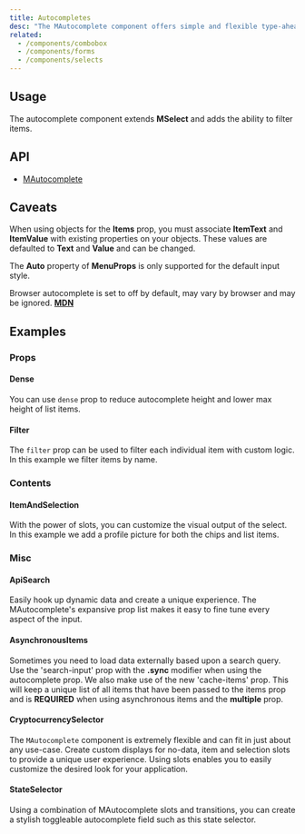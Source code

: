 ```yaml
---
title: Autocompletes
desc: "The MAutocomplete component offers simple and flexible type-ahead functionality. This is useful when searching large sets of data or even dynamically requesting information from an API." 
related:
  - /components/combobox
  - /components/forms
  - /components/selects
---
```


## Usage

The autocomplete component extends **MSelect** and adds the ability to filter items.

<autocomplete-usage></autocomplete-usage>

## API

- [MAutocomplete](/api/MAutocomplete)

## Caveats

<!--alert:error--> 
When using objects for the **Items** prop, you must associate **ItemText** and **ItemValue** with existing properties on your objects. These values are defaulted to  **Text** and **Value** and can be changed.
<!--/alert:error--> 

<!--alert:warning--> 
The **Auto** property of **MenuProps** is only supported for the default input style.
<!--/alert:warning--> 

<!--alert:info--> 
Browser autocomplete is set to off by default, may vary by browser and may be ignored.  **[MDN](https://developer.mozilla.org/en-US/docs/Web/Security/Securing_your_site/Turning_off_form_autocompletion)**
<!--/alert:info--> 

## Examples

### Props

#### Dense

You can use `dense` prop to reduce autocomplete height and lower max height of list items.

<example file="" />

#### Filter

The `filter` prop can be used to filter each individual item with custom logic. In this example we filter items by name.

<example file="" />

### Contents

#### ItemAndSelection

With the power of slots, you can customize the visual output of the select. In this example we add a profile picture for both the chips and list items.

<example file="" />

### Misc

#### ApiSearch

Easily hook up dynamic data and create a unique experience. The MAutocomplete's expansive prop list makes it easy to fine tune every aspect of the input.

<example file="" />

#### AsynchronousItems

Sometimes you need to load data externally based upon a search query. Use the 'search-input' prop with the **.sync** modifier when using the autocomplete prop. We also make use of the new 'cache-items' prop. This will keep a unique list of all items that have been passed to the items prop and is **REQUIRED** when using asynchronous items and the **multiple** prop.

<example file="" />

#### CryptocurrencySelector

The `MAutocomplete` component is extremely flexible and can fit in just about any use-case. Create custom displays for no-data, item and selection slots to provide a unique user experience. Using slots enables you to easily customize the desired look for your application.

<example file="" />

#### StateSelector

Using a combination of MAutocomplete slots and transitions, you can create a stylish toggleable autocomplete field such as this state selector.

<example file="" />


